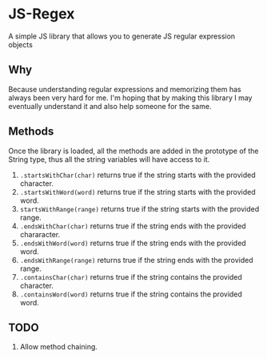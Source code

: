 JS-Regex
========

A simple JS library that allows you to generate JS regular expression objects

## Why

Because understanding regular expressions and memorizing them has always been very hard for me. I'm hoping that by making this library I may eventually understand it and also help someone for the same.

## Methods

Once the library is loaded, all the methods are added in the prototype of the String type, thus all the string variables will have access to it.

1. `.startsWithChar(char)` returns true if the string starts with the provided character.  
2. `.startsWithWord(word)` returns true if the string starts with the provided word.  
3. `startsWithRange(range)` returns true if the string starts with the provided range. 
4. `.endsWithChar(char)` returns true if the string ends with the provided chararacter.
5. `.endsWithWord(word)` returns true if the string ends with the provided word.  
6. `.endsWithRange(range)` returns true if the string ends with the provided range.  
7. `.containsChar(char)` returns true if the string contains the provided character.
8. `.containsWord(word)` returns true if the string contains the provided word.

## TODO

1. Allow method chaining.
